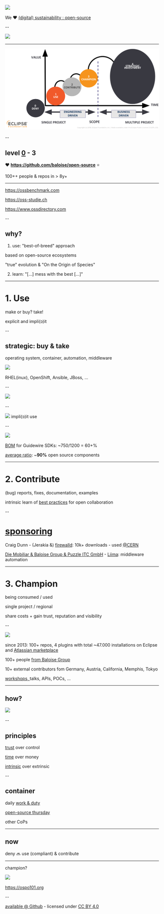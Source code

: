 ![](https://baloise.github.io/baloise-bootstrap/assets/img/baloise-group-logo-blue.svg)

We ♥ [(digital) sustainability : open-source](https://www.baloise.com/en/home/about-us/what-we-stand-for/sustainability/it.html)

-- 

![](https://github.com/baloise/talk-cicd-javascript/raw/master/img/baloise-park.jpg)

---

![](https://github.com/baloise/open-source/raw/main/docs/arc42/images/os-maturity-model.png)

--

## level [0](https://patterns.innersourcecommons.org) - 3

❤️ **https://github.com/baloise/open-source** ⭐

100++ people & repos in > 8y+

<hr>

https://ossbenchmark.com

https://oss-studie.ch

https://www.ossdirectory.com

--

## why?

1. use: "best-of-breed" approach

based on open-source ecosystems

"true" evolution & "On the Origin of Species"

2. learn: "[...] mess with the best [...]"

---

# 1. Use

make or buy? take!

explicit and impli(ɔ)it

--

## strategic: buy & take

operating system, container, automation, middleware

![](https://upload.wikimedia.org/wikipedia/de/d/d8/Red_Hat_logo.svg)

RHEL(inux), OpenShift, Ansible, JBoss, ...

--

![](http://2.bp.blogspot.com/-J5btAKhCKJ8/UW1bt20M1kI/AAAAAAAAA-8/8TOYEQWpB1A/s1600/Marwell_Animals.jpg)

--

![](https://www.rmagroup.net/wp-content/uploads/2018/01/Cover-photo-1-1030x632.jpg)
impli(ɔ)it use

--

![](https://www.welt.de/img/wirtschaft/mobile157906274/1601626057-ci23x11-w1600/Volkswagen-Tiguan-in-Einzelteile-zerlegt.jpg)

[BOM](https://en.wikipedia.org/wiki/Bill_of_materials) for Guidewire SDKs: ~750/1200 = 60+%

[average ratio](https://oss-studie.ch): ~**90%** open source components

---
# 2. Contribute

(bug) reports, fixes, documentation, examples

intrinsic learn of [best practices](https://opensource.guide) for open collaboration

--

# [sponsoring](https://baloise.github.io/open-source/docs/md/activities/projects.html#sponsored)

Craig Dunn - (Jerakia &) [firewalld](https://forge.puppet.com/puppet/firewalld): 10k+ downloads - used [@CERN](https://gitlab.cern.ch/linuxsupport/rpms/locmap/puppet-firewalld/-/blob/master/src/code/README.md#author)

[Die Mobiliar & Baloise Group & Puzzle ITC GmbH](http://www.liima.org/#partner) - [Liima](https://github.com/liimaorg): middleware automation

---
# 3. Champion

being consumed / used

single project / regional

share costs + gain trust, reputation and visibility

--

[![](https://upload.wikimedia.org/wikipedia/commons/thumb/9/91/Octicons-mark-github.svg/120px-Octicons-mark-github.svg.png)](https://github.com/baloise)

since 2013: 100+ repos, 4 plugins with total ~47.000 installations on Eclipse and [Atlassian marketplace](https://marketplace.atlassian.com/vendors/1211530/baloise-group)

100+ people [from Baloise Group](https://github.com/orgs/baloise/people)

10+ external contributors fom Germany, Austria, California, Memphis, Tokyo

[workshops, ](https://github.com/baloise/ws-angular_slides#inhalt) talks, APIs, POCs, ...

---

## how?

![](https://www.knowledgewave.com/hubfs/blog_images/iStock_3_steps.jpg)

--

## principles

[trust](https://baloise.github.io/open-source/docs/arc42/) over control

[time](https://www.baloise.com/en/home/news-stories/news/blog/2021/baloise-makes-up-to-10-per-cent-of-working-time-available-for-education.html) over money

[intrinsic](https://www.scaledagileframework.com/communities-of-practice/) over extrinsic

--

## container

daily [work & duty](https://baloise.github.io/open-source/docs/arc42/#_code_contributions)

[open-source thursday](https://github.com/baloise/open-source/blob/main/docs/md/goals/join.md#bi-weekly-ost)

other CoPs

--- 

## now

deny 🔜 use (compliant) & contribute

<hr>

champion?

![](https://upload.wikimedia.org/wikipedia/commons/thumb/7/7c/Icon_DINA_Voraussetzungen_Digitale_Nachhaltigkeit_09_Breit_Abgestützte_Finanzierung_Farbig.svg/120px-Icon_DINA_Voraussetzungen_Digitale_Nachhaltigkeit_09_Breit_Abgestützte_Finanzierung_Farbig.svg.png)

https://ospo101.org

--

[available @ Github](https://github.com/baloise/open-source) - licensed under [CC BY 4.0](https://creativecommons.org/licenses/by/4.0/)
